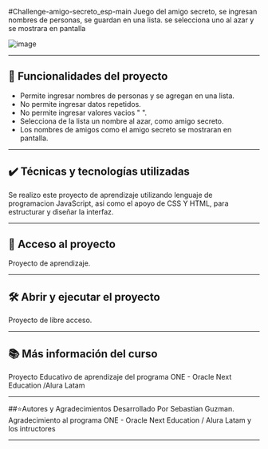 #Challenge-amigo-secreto_esp-main
Juego del amigo secreto, se ingresan nombres de personas, se guardan en una lista. se selecciona uno al azar y se mostrara en pantalla

![image](https://github.com/user-attachments/assets/136f8299-a997-4d43-8611-9be16c09dc68)

------------

## 🔨 Funcionalidades del proyecto

- Permite ingresar nombres de personas y se agregan en una lista.
- No permite ingresar datos repetidos.
- No permite ingresar valores vacios " ".
- Selecciona de la lista un nombre al azar, como amigo secreto.
- Los nombres de amigos como el amigo secreto se mostraran en pantalla.

------------

## ✔️ Técnicas y tecnologías utilizadas
Se realizo este proyecto de aprendizaje utilizando lenguaje de programacion JavaScript, asi como el apoyo de CSS Y HTML,  para estructurar y diseñar la interfaz.

------------

## 📁 Acceso al proyecto
Proyecto de aprendizaje.

------------

## 🛠️ Abrir y ejecutar el proyecto
Proyecto de libre acceso.

------------

## 📚 Más información del curso
Proyecto Educativo de aprendizaje del programa ONE - Oracle Next Education /Alura Latam

------------

##⭐Autores y Agradecimientos
Desarrollado Por Sebastian Guzman.
Agradecimiento al programa ONE - Oracle Next Education / Alura Latam y los intructores

------------
